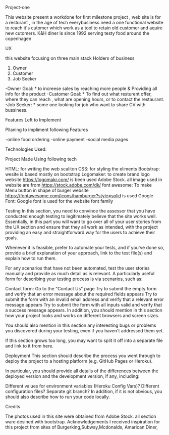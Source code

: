 Project-one

This website present a workdone for first milestone project , web site is for a resturant , in the age of tech everybusiness need a one functional website to reach it's cutomer which work as a tool to retain old customer and aquire new cutomers. 
K&H diner is since 1992 serving testy food around the copenhagen


UX

this website focusing on three main stack Holders of business

1. Owner
2. Customer
3. Job Seeker 


-Owner Goal: * to increese sales by reaching more people & Providing all info for the product
-Customer Goal: * To find out what resturent offer, where they can reach , what are opening hours, or to contact the restaurant.
-Job Seeker: * some one looking for job who want to share CV with bussiness.

Features Left to Implement

Pllaning to impliment following Features

-online food ordering
-online payment
-social media pages


Technologies Used:

Project Made Using following tech

HTML: for writing the web scaliton
CSS: for styling the eliments
Bootstrap: wesite is based mostly on bootstrap 
Logomaker:  to create brand logo website https://logomakr.com/ is been used
Adobe Stock. all image used in website are from https://stock.adobe.com/dk/
font awesome: To make Menu button in shape of burger website https://fontawesome.com/icons/hamburger?style=solid is used
Google Font: Google font is used for the website font family



Testing
In this section, you need to convince the assessor that you have conducted enough testing to legitimately believe that the site works well. Essentially, in this part you will want to go over all of your user stories from the UX section and ensure that they all work as intended, with the project providing an easy and straightforward way for the users to achieve their goals.

Whenever it is feasible, prefer to automate your tests, and if you've done so, provide a brief explanation of your approach, link to the test file(s) and explain how to run them.

For any scenarios that have not been automated, test the user stories manually and provide as much detail as is relevant. A particularly useful form for describing your testing process is via scenarios, such as:

Contact form:
Go to the "Contact Us" page
Try to submit the empty form and verify that an error message about the required fields appears
Try to submit the form with an invalid email address and verify that a relevant error message appears
Try to submit the form with all inputs valid and verify that a success message appears.
In addition, you should mention in this section how your project looks and works on different browsers and screen sizes.

You should also mention in this section any interesting bugs or problems you discovered during your testing, even if you haven't addressed them yet.

If this section grows too long, you may want to split it off into a separate file and link to it from here.

Deployment
This section should describe the process you went through to deploy the project to a hosting platform (e.g. GitHub Pages or Heroku).

In particular, you should provide all details of the differences between the deployed version and the development version, if any, including:

Different values for environment variables (Heroku Config Vars)?
Different configuration files?
Separate git branch?
In addition, if it is not obvious, you should also describe how to run your code locally.

Credits

The photos used in this site were obtained from Adobe Stock.
all section ware desined with bootstrap.
Acknowledgements
I received inspiration for this project from sites of Burgerking,Subway,Mcdonalds, Amarican Diner,

